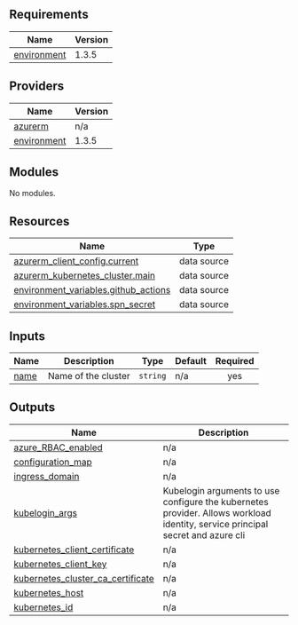 ## Requirements

| Name | Version |
|------|---------|
| <a name="requirement_environment"></a> [environment](#requirement\_environment) | 1.3.5 |

## Providers

| Name | Version |
|------|---------|
| <a name="provider_azurerm"></a> [azurerm](#provider\_azurerm) | n/a |
| <a name="provider_environment"></a> [environment](#provider\_environment) | 1.3.5 |

## Modules

No modules.

## Resources

| Name | Type |
|------|------|
| [azurerm_client_config.current](https://registry.terraform.io/providers/hashicorp/azurerm/latest/docs/data-sources/client_config) | data source |
| [azurerm_kubernetes_cluster.main](https://registry.terraform.io/providers/hashicorp/azurerm/latest/docs/data-sources/kubernetes_cluster) | data source |
| [environment_variables.github_actions](https://registry.terraform.io/providers/EppO/environment/1.3.5/docs/data-sources/variables) | data source |
| [environment_variables.spn_secret](https://registry.terraform.io/providers/EppO/environment/1.3.5/docs/data-sources/variables) | data source |

## Inputs

| Name | Description | Type | Default | Required |
|------|-------------|------|---------|:--------:|
| <a name="input_name"></a> [name](#input\_name) | Name of the cluster | `string` | n/a | yes |

## Outputs

| Name | Description |
|------|-------------|
| <a name="output_azure_RBAC_enabled"></a> [azure\_RBAC\_enabled](#output\_azure\_RBAC\_enabled) | n/a |
| <a name="output_configuration_map"></a> [configuration\_map](#output\_configuration\_map) | n/a |
| <a name="output_ingress_domain"></a> [ingress\_domain](#output\_ingress\_domain) | n/a |
| <a name="output_kubelogin_args"></a> [kubelogin\_args](#output\_kubelogin\_args) | Kubelogin arguments to use configure the kubernetes provider. Allows workload identity, service principal secret and azure cli |
| <a name="output_kubernetes_client_certificate"></a> [kubernetes\_client\_certificate](#output\_kubernetes\_client\_certificate) | n/a |
| <a name="output_kubernetes_client_key"></a> [kubernetes\_client\_key](#output\_kubernetes\_client\_key) | n/a |
| <a name="output_kubernetes_cluster_ca_certificate"></a> [kubernetes\_cluster\_ca\_certificate](#output\_kubernetes\_cluster\_ca\_certificate) | n/a |
| <a name="output_kubernetes_host"></a> [kubernetes\_host](#output\_kubernetes\_host) | n/a |
| <a name="output_kubernetes_id"></a> [kubernetes\_id](#output\_kubernetes\_id) | n/a |

